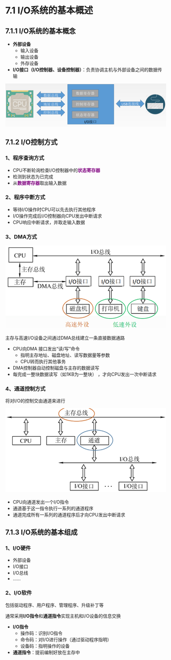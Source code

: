 # 7.1 I/O系统的基本概述

## 7.1.1 I/O系统的基本概念

- **外部设备**
  - 输入设备
  - 输出设备
  - 外存设备
- **I/O接口（I/O控制器、设备控制器）**：负责协调主机与外部设备之间的数据传输

![I/O接口的结构](../.gitbook/assets/I_O接口的结构.png)

## 7.1.2 I/O控制方式

### 1、程序查询方式

- CPU不断轮询检查I/O控制器中的<font color=purple>**状态寄存器**</font>
- 检测到状态为已完成
- 从<font color=purple>**数据寄存器**</font>取出输入数据

### 2、程序中断方式

- 等待I/O操作时CPU可以先去执行其他程序
- I/O操作完成后I/O控制器向CPU发出中断请求
- CPU响应中断请求，并取走输入数据

### 3、DMA方式

![DMA接口](../.gitbook/assets/三总线结构.png)

主存与高速I/O设备之间通过DMA总线建立一条直接数据通路

- CPU向DMA 接口发出“读/写”命令
  - 指明主存地址、磁盘地址、读写数据量等参数
  - CPU转而执行其他事务
- DMA控制器自动控制磁盘与主存的数据读写
- 每完成一整块数据读写（如1KB为一整块） ，才向CPU发出一次中断请求

### 4、通道控制方式

将对I/O的控制交由通道来进行

![通道控制方式](../.gitbook/assets/双总线.png)

- CPU向通道发出一个I/O指令
- 通道基于这一指令执行一系列的通道程序
- 通道完成所有一系列的通道程序后才向CPU发出中断请求

## 7.1.3 I/O系统的基本组成

### 1、I/O硬件

- 外部设备
- I/O接口
- I/O总线
- ……

### 2、I/O软件

包括驱动程序、用户程序、管理程序、升级补丁等

通常采用**I/O指令**和**通道指令**实现主机和I/O设备的信息交换

- **I/O指令**
  - 操作码：识别I/O指令
  - 命令码：对I/O进行操作（通过驱动程序指明）
  - 设备码：指明操作的设备
- **通道指令**：提前编制好放在主存中

